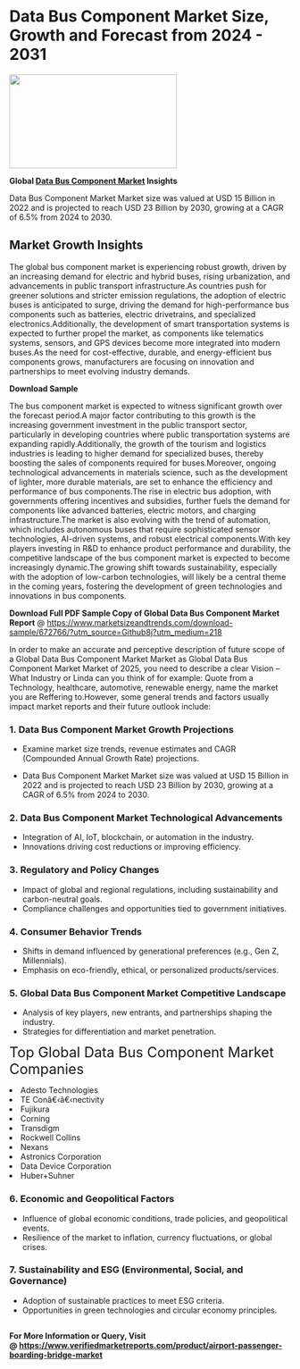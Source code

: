 <H1>Data Bus Component Market Size, Growth and Forecast from 2024 - 2031</H1><img class="aligncenter size-medium wp-image-584254" src="https://thirdeyenews.in/wp-content/uploads/2024/09/Global-Market-Research-300x168.jpeg" alt="" width="300" height="168" /><p><strong>Global&nbsp;<a href="https://www.marketsizeandtrends.com/download-sample/672766/?utm_source=Github8j?utm_medium=218">Data Bus Component Market</a> Insights</strong></p><p>Data Bus Component Market Market size was valued at USD 15 Billion in 2022 and is projected to reach USD 23 Billion by 2030, growing at a CAGR of 6.5% from 2024 to 2030.</p><p><h2>Market Growth Insights</h2> <p>The global bus component market is experiencing robust growth, driven by an increasing demand for electric and hybrid buses, rising urbanization, and advancements in public transport infrastructure.As countries push for greener solutions and stricter emission regulations, the adoption of electric buses is anticipated to surge, driving the demand for high-performance bus components such as batteries, electric drivetrains, and specialized electronics.Additionally, the development of smart transportation systems is expected to further propel the market, as components like telematics systems, sensors, and GPS devices become more integrated into modern buses.As the need for cost-effective, durable, and energy-efficient bus components grows, manufacturers are focusing on innovation and partnerships to meet evolving industry demands.</p> <p><strong>Download Sample</strong></p> <p>The bus component market is expected to witness significant growth over the forecast period.A major factor contributing to this growth is the increasing government investment in the public transport sector, particularly in developing countries where public transportation systems are expanding rapidly.Additionally, the growth of the tourism and logistics industries is leading to higher demand for specialized buses, thereby boosting the sales of components required for buses.Moreover, ongoing technological advancements in materials science, such as the development of lighter, more durable materials, are set to enhance the efficiency and performance of bus components.The rise in electric bus adoption, with governments offering incentives and subsidies, further fuels the demand for components like advanced batteries, electric motors, and charging infrastructure.The market is also evolving with the trend of automation, which includes autonomous buses that require sophisticated sensor technologies, AI-driven systems, and robust electrical components.With key players investing in R&D to enhance product performance and durability, the competitive landscape of the bus component market is expected to become increasingly dynamic.The growing shift towards sustainability, especially with the adoption of low-carbon technologies, will likely be a central theme in the coming years, fostering the development of green technologies and innovations in bus components.<p><span class=""><strong>Download Full PDF Sample Copy of Global Data Bus Component Market Report</strong> @ <a href="https://www.marketsizeandtrends.com/download-sample/672766/?utm_source=Github8j?utm_medium=218" target="_blank">https://www.marketsizeandtrends.com/download-sample/672766/?utm_source=Github8j?utm_medium=218</a></span></p><p>In order to make an accurate and perceptive description of future scope of a Global&nbsp;Data Bus Component Market Market as Global&nbsp;Data Bus Component Market Market of 2025, you need to describe a clear Vision &ndash; What Industry or Linda can you think of for example: Quote from a Technology, healthcare, automotive, renewable energy, name the market you are Reffering to.However, some general trends and factors usually impact market reports and their future outlook include:</p><h3>1.&nbsp;<strong>Data Bus Component Market Growth Projections</strong></h3><ul><li>Examine market size trends, revenue estimates and CAGR (Compounded Annual Growth Rate) projections.</li><li><p>Data Bus Component Market Market size was valued at USD 15 Billion in 2022 and is projected to reach USD 23 Billion by 2030, growing at a CAGR of 6.5% from 2024 to 2030.</p></li></ul><h3>2.&nbsp;<strong>Data Bus Component Market Technological Advancements</strong></h3><ul><li>Integration of AI, IoT, blockchain, or automation in the industry.</li><li>Innovations driving cost reductions or improving efficiency.</li></ul><h3>3.&nbsp;<strong>Regulatory and Policy Changes</strong></h3><ul><li>Impact of global and regional regulations, including sustainability and carbon-neutral goals.</li><li>Compliance challenges and opportunities tied to government initiatives.</li></ul><h3>4.&nbsp;<strong>Consumer Behavior Trends</strong></h3><ul><li>Shifts in demand influenced by generational preferences (e.g., Gen Z, Millennials).</li><li>Emphasis on eco-friendly, ethical, or personalized products/services.</li></ul><h3>5.&nbsp;<strong>Global Data Bus Component Market Competitive Landscape</strong></h3><ul><li>Analysis of key players, new entrants, and partnerships shaping the industry.</li><li>Strategies for differentiation and market penetration.</li></ul><p data-pm-slice="1 1 []"><span style="color: inherit; font-family: inherit; font-size: 25px;">Top Global Data Bus Component Market Companies</span></p><div class="" data-test-id=""><p><li>Adesto Technologies</li><li> TE Conâ€‹â€‹nectivity</li><li> Fujikura</li><li> Corning</li><li> Transdigm</li><li> Rockwell Collins</li><li> Nexans</li><li> Astronics Corporation</li><li> Data Device Corporation</li><li> Huber+Suhner</li></p></div><h3>6.&nbsp;<strong>Economic and Geopolitical Factors</strong></h3><ul><li>Influence of global economic conditions, trade policies, and geopolitical events.</li><li>Resilience of the market to inflation, currency fluctuations, or global crises.</li></ul><h3>7.&nbsp;<strong>Sustainability and ESG (Environmental, Social, and Governance)</strong></h3><ul><li>Adoption of sustainable practices to meet ESG criteria.</li><li>Opportunities in green technologies and circular economy principles.</li></ul><h2><strong style="font-size: 14px;">For More Information or Query, Visit @&nbsp;</strong><a style="background-color: #ffffff; font-size: 14px;" href="https://www.marketsizeandtrends.com/report/data-bus-component-market/" target="_blank">https://www.verifiedmarketreports.com/product/airport-passenger-boarding-bridge-market</a></h2>